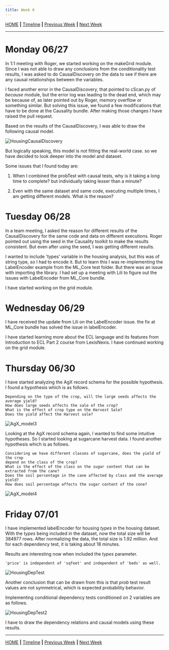 ```yaml
---
title: Week 6
---
```


[HOME](https://arungaonkar.github.io/HPCC-Causality/) **|**
[Timeline](https://arungaonkar.github.io/HPCC-Causality/index.html#timeline) **|**
[Previous Week](https://arungaonkar.github.io/HPCC-Causality/week5.html) **|**
[Next Week](https://arungaonkar.github.io/HPCC-Causality/week7.html)

---

# Monday 06/27

In 1:1 meeting with Roger, we started working on the makeGrid module. Since I was not able to draw any conclusions from the conditionality test results, I was asked to do CausalDiscovery on the data to see if there are any causal relationships between the variables.

I faced another error in the CausalDiscovery, that pointed to cScan.py of *because* module, but the error log was leading to the dead end, which may be because of, as later pointed out by Roger, memory overflow or something similar. But solving this issue, we found a few modifications that have to be done at the Causality bundle. After making those changes I have raised the pull request.

Based on the results of the CausalDiscovery, I was able to draw the following causal model.

![HousingCausalDiscovery](imgs/HousingCausalDiscovery.png)

But logically speaking, this model is not fitting the real-world case. so we have decided to look deeper into the model and dataset.

Some issues that I found today are:

1. When I combined the probTest with causal tests, why is it taking a long time to complete? but individually taking lesser than a minute?

2. Even with the same dataset and same code, executing multiple times, I am getting different models. What is the reason?

# Tuesday 06/28

In a team meeting, I asked the reason for different results of the CausalDiscovery for the same code and data on different executions. Roger pointed out using the seed in the Causality toolkit to make the results consistent. But even after using the seed, I was getting different results.

I wanted to include 'types' variable in the housing analysis, but this was of string type, so I had to encode it. But to learn this I was re-implementing the LabelEncoder example from the ML_Core test folder. But there was an issue with importing the library. I had set up a meeting with Lili to figure out the issues with LabelEncoder from ML_Core bundle.

I have started working on the grid module.

# Wednesday 06/29

I have received the update from Lili on the LabelEncoder issue. the fix at ML_Core bundle has solved the issue in labelEncoder.

I have started learning more about the ECL language and its features from Introduction to ECL Part 2 course from LexisNexis. I have continued working on the grid module.

# Thursday 06/30

I have started analyzing the AgX record schema for the possible hypothesis. I found a hypothesis which is as follows.

```text
Depending on the type of the crop, will the large seeds affects the average yield? 
How does large seeds affects the sale of the crop? 
What is the effect of crop type on the Harvest Sale? 
Does the yield affect the Harvest sale?
```

![AgX_model3](imgs/AgX_model3.png)

Looking at the AgX record schema again, I wanted to find some intuitive hypotheses. So I started looking at sugarcane harvest data. I found another hypothesis which is as follows.

```text
Considering we have different classes of sugarcane, does the yield of the crop 
depend on the class of the crop? 
What is the effect of the class on the sugar content that can be extracted from the cane? 
Does the soil percentage in the cane affected by class and the average yield? 
How does soil percentage affects the sugar content of the cone?
```

![AgX_model4](imgs/AgX_model4.png)

<!-- I have continued working on the grid module and also learning ECL. In the grid module I got a few doubts and got stuck in implementing them in ECL language. -->

# Friday 07/01

I have implemented labelEncoder for housing *types* in the housing dataset. With the *types* being included in the dataset, now the total size will be 384977 rows. After normalizing the data, the total size is 1.92 million. And for each dependency test, it is taking about 18 minutes.

Results are interesting now when included the *types* parameter.

```text
'price' is independent of 'sqfeet' and independent of 'beds' as well.
```

![HousingDepTest](imgs/HousingDepTest.png)

Another conclusion that can be drawn from this is that *prob* test result values are not symmetrical, which is expected probability behavior.

Implementing conditional dependency tests conditioned on 2 variables are as follows.

![HousingDepTest2](imgs/HousingDepTest2.png)

I have to draw the dependency relations and causal models using these results.

---

[HOME](https://arungaonkar.github.io/HPCC-Causality/) **|**
[Timeline](https://arungaonkar.github.io/HPCC-Causality/index.html#timeline) **|**
[Previous Week](https://arungaonkar.github.io/HPCC-Causality/week5.html) **|**
[Next Week](https://arungaonkar.github.io/HPCC-Causality/week7.html)
